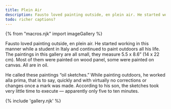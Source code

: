 ```yaml
---
title: Plein Air
description: Fausto loved painting outside, en plein air. He started working in this manner while a student in Italy and continued to paint outdoors all his life.
todo: richer captions?
---
```

{% from "macros.njk" import imageGallery %}

Fausto loved painting outside, en plein air. He started working in this manner while a student in Italy and continued to paint outdoors all his life. The paintings in this gallery are all small, they measure 5.5 x 8.6” (14 x 22 cm). Most of them were painted on wood panel, some were painted on canvas. All are in oil.

He called these paintings “oil sketches.” While painting outdoors, he worked alla prima, that is to say, quickly and with virtually no corrections or changes once a mark was made. According to his son, the sketches took very little time to execute — apparently only five to ten minutes.

{% include 'gallery.njk' %}
